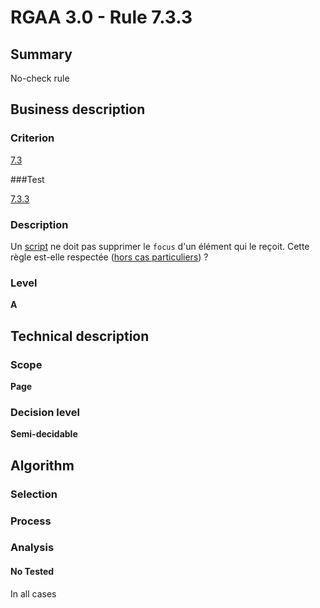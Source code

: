 # RGAA 3.0 -  Rule 7.3.3

## Summary

No-check rule

## Business description

### Criterion

[7.3](http://references.modernisation.gouv.fr/referentiel-technique-0#crit-7-3)

###Test

[7.3.3](http://references.modernisation.gouv.fr/referentiel-technique-0#test-7-3-3)

### Description

Un <a href="http://references.modernisation.gouv.fr/referentiel-technique-0#mScript">script</a> ne doit pas supprimer le `focus` d'un &eacute;l&eacute;ment qui le re&ccedil;oit. Cette r&egrave;gle est-elle respect&eacute;e (<a href="http://references.modernisation.gouv.fr/referentiel-technique-0#cpCrit7-3" title="Cas particuliers pour le crit&egrave;re 7.3">hors cas particuliers</a>) ?

### Level

**A**

## Technical description

### Scope

**Page**

### Decision level

**Semi-decidable**

## Algorithm

### Selection

### Process

### Analysis

#### No Tested 

In all cases

